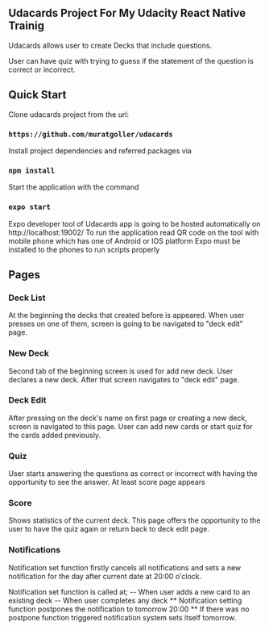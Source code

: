 ## Udacards Project For My Udacity React Native Trainig

Udacards allows user to create Decks that include questions. 

User can have quiz with trying to guess if the statement of the question is correct or incorrect. 

## Quick Start

Clone udacards project from the url:

### `https://github.com/muratgoller/udacards`

Install project dependencies and referred packages via 

### `npm install`

Start the application with the command

### `expo start`

Expo developer tool of Udacards app is going to be hosted automatically on http://localhost:19002/ 
To run the application read QR code on the tool with mobile phone which has one of Android or IOS platform
Expo must be installed to the phones to run scripts properly

## Pages
### Deck List
At the beginning the decks that created before is appeared. 
When user presses on one of them, screen is going to be navigated to "deck edit" page.

### New Deck
Second tab of the beginning screen is used for add new deck. 
User declares a new deck. After that screen navigates to "deck edit" page. 

### Deck Edit
After pressing on the deck's name on first page or creating a new deck, screen is navigated to this page. 
User can add new cards or start quiz for the cards added previously.

### Quiz
User starts answering the questions as correct or incorrect with having the opportunity to see the answer. 
At least score page appears

### Score
Shows statistics of the current deck. This page offers the opportunity to the user to have the quiz again or return back to deck edit page.

### Notifications
Notification set function firstly cancels all notifications and sets a new notification for the day after current date at 20:00 o'clock. 

Notification set function is called at;
-- When user adds a new card to an existing deck
-- When user completes any deck
** Notification setting function postpones the notification to tomorrow 20:00
** If there was no postpone function triggered notification system sets itself tomorrow.
